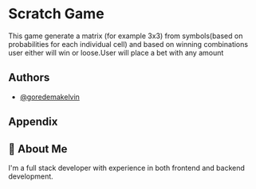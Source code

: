 
# Scratch Game 
 This game  generate a matrix (for example 3x3) from symbols(based on probabilities for each individual cell) and based on winning combinations user either will win or loose.User will place a bet with any amount


## Authors

- [@goredemakelvin](https://github.com/goredemakelvin)


## Appendix



## 🚀 About Me
I'm a full stack developer with experience in both frontend and backend development.


